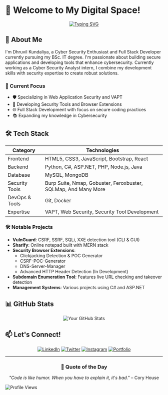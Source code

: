 # 👋 Welcome to My Digital Space!

<div align="center">
  
[![Typing SVG](https://readme-typing-svg.herokuapp.com?font=Fira+Code&pause=1000&width=435&lines=Cyber+Security+Analyst;Full+Stack+Developer;Security+Tools+Developer;Always+Learning+New+Things)](https://git.io/typing-svg)

</div>

## 🚀 About Me

I'm Dhruvil Kundaliya, a Cyber Security Enthusiast and Full Stack Developer currently pursuing my BSc. IT degree. I'm passionate about building secure applications and developing tools that enhance cybersecurity. Currently working as a Cyber Security Analyst intern, I combine my development skills with security expertise to create robust solutions.

### 🎯 Current Focus

- 🛡️ Specializing in Web Application Security and VAPT
- 🔧 Developing Security Tools and Browser Extensions
- 🌐 Full Stack Development with focus on secure coding practices
- 📚 Expanding my knowledge in Cybersecurity

## 🛠️ Tech Stack

<div align="center">

| Category | Technologies |
|----------|-------------|
| Frontend | HTML5, CSS3, JavaScript, Bootstrap, React |
| Backend | Python, C#, ASP.NET, PHP, Node.js, Java |
| Database | MySQL, MongoDB |
| Security Tools | Burp Suite, Nmap, Gobuster, Feroxbuster, SQLMap, And Many More |
| DevOps & Tools | Git, Docker |
| Expertise | VAPT, Web Security, Security Tool Development |

</div>

### 🛠️ Notable Projects

- **VulnGuard**: CSRF, SSRF, SQLi, XXE detection tool (CLI & GUI)
- **Sharify**: Online notepad built with MERN stack
- **Security Browser Extensions**:
  - Clickjacking Detection & POC Generator
  - CSRF-POC-Generator
  - DNS-Server-Manager
  - Advanced HTTP Header Detection (In Development)
- **Subdomain Enumeration Tool**: Features live URL checking and takeover detection
- **Management Systems**: Various projects using C# and ASP.NET

## 📊 GitHub Stats

<div align="center">
  
![Your GitHub Stats](https://github-readme-stats.vercel.app/api?username=d4ruvil&show_icons=true&theme=radical)

</div>

## 📫 Let's Connect!

<div align="center">

[![LinkedIn](https://img.shields.io/badge/LinkedIn-0077B5?style=for-the-badge&logo=linkedin&logoColor=white)](https://linkedin.com/in/kundaliyadhruvil)
[![Twitter](https://img.shields.io/badge/Twitter-1DA1F2?style=for-the-badge&logo=twitter&logoColor=white)](https://twitter.com/unhandsomememer)
[![Instagram](https://img.shields.io/badge/Instagram-E4405F?style=for-the-badge&logo=instagram&logoColor=white)](https://instagram.com/kundaliyadhruvil)
[![Portfolio](https://img.shields.io/badge/Portfolio-FF7139?style=for-the-badge&logo=Firefox-Browser&logoColor=white)](https://d4ruvil.github.io/portfolio/)

</div>

---

<div align="center">
  
### 💭 Quote of the Day

_"Code is like humor. When you have to explain it, it's bad."_ – Cory House

</div>

![Profile Views](https://komarev.com/ghpvc/?username=d4ruvil&color=brightgreen) 
